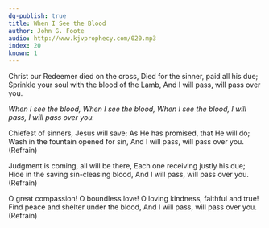 ```yaml
---
dg-publish: true
title: When I See the Blood
author: John G. Foote
audio: http://www.kjvprophecy.com/020.mp3
index: 20
known: 1
---
```


Christ our Redeemer died on the cross,
Died for the sinner, paid all his due;
Sprinkle your soul with the blood of the Lamb,
And I will pass, will pass over you.

*When I see the blood,
When I see the blood,
When I see the blood,
I will pass, I will pass over you.*

Chiefest of sinners, Jesus will save;
As He has promised, that He will do;
Wash in the fountain opened for sin,
And I will pass, will pass over you. (Refrain)

Judgment is coming, all will be there,
Each one receiving justly his due;
Hide in the saving sin-cleasing blood,
And I will pass, will pass over you. (Refrain)

O great compassion! O boundless love!
O loving kindness, faithful and true!
Find peace and shelter under the blood,
And I will pass, will pass over you. (Refrain)